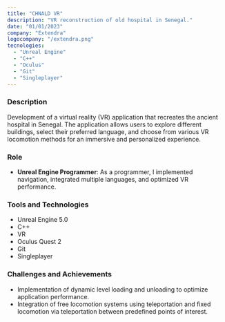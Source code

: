 ```yaml
---
title: "CHNALD VR"
description: "VR reconstruction of old hospital in Senegal."
date: "01/01/2023"
company: "Extendra"
logocompany: "/extendra.png"
tecnologies:
  - "Unreal Engine"
  - "C++"
  - "Oculus"
  - "Git"
  - "Singleplayer"
---
```

<!-- ![Extendra Hub](/ExtendraHubWorking.png) -->

### Description

Development of a virtual reality (VR) application that recreates the ancient hospital in Senegal. The application allows users to explore different buildings, select their preferred language, and choose from various VR locomotion methods for an immersive and personalized experience.

### Role

- **Unreal Engine Programmer**: As a programmer, I implemented navigation, integrated multiple languages, and optimized VR performance.

### Tools and Technologies

- Unreal Engine 5.0
- C++
- VR
- Oculus Quest 2
- Git
- Singleplayer

### Challenges and Achievements

- Implementation of dynamic level loading and unloading to optimize application performance.
- Integration of free locomotion systems using teleportation and fixed locomotion via teleportation between predefined points of interest.
